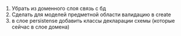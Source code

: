 1) Убрать из доменного слоя связь с бд
2) Сделать для моделей предметной области валидацию в create
3) в слое persistense добавить классы декларации схемы (которые сейчас в слое домена) 